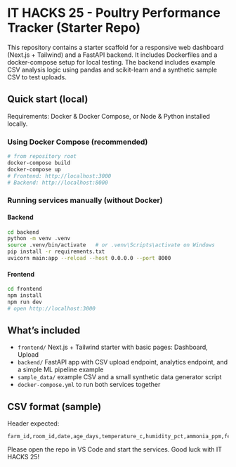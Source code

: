 
# IT HACKS 25 - Poultry Performance Tracker (Starter Repo)

This repository contains a starter scaffold for a responsive web dashboard (Next.js + Tailwind) and a FastAPI backend.
It includes Dockerfiles and a docker-compose setup for local testing.
The backend includes example CSV analysis logic using pandas and scikit-learn and a synthetic sample CSV to test uploads.

## Quick start (local)
Requirements: Docker & Docker Compose, or Node & Python installed locally.

### Using Docker Compose (recommended)
```bash
# from repository root
docker-compose build
docker-compose up
# Frontend: http://localhost:3000
# Backend: http://localhost:8000
```

### Running services manually (without Docker)
#### Backend
```bash
cd backend
python -m venv .venv
source .venv/bin/activate   # or .venv\Scripts\activate on Windows
pip install -r requirements.txt
uvicorn main:app --reload --host 0.0.0.0 --port 8000
```

#### Frontend
```bash
cd frontend
npm install
npm run dev
# open http://localhost:3000
```

## What’s included
- `frontend/` Next.js + Tailwind starter with basic pages: Dashboard, Upload
- `backend/` FastAPI app with CSV upload endpoint, analytics endpoint, and a simple ML pipeline example
- `sample_data/` example CSV and a small synthetic data generator script
- `docker-compose.yml` to run both services together

## CSV format (sample)
Header expected:
```
farm_id,room_id,date,age_days,temperature_c,humidity_pct,ammonia_ppm,feed_consumed_kg,feed_type,vitamins,disinfectant_used,mortality_count,egg_count,avg_weight_kg,bird_count
```

Please open the repo in VS Code and start the services. Good luck with IT HACKS 25!
